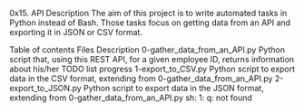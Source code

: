 0x15. API
Description
The aim of this project is to write automated tasks in Python instead of Bash. Those tasks focus on getting data from an API and exporting it in JSON or CSV format.

Table of contents
Files	Description
0-gather_data_from_an_API.py	Python script that, using this REST API, for a given employee ID, returns information about his/her TODO list progress
1-export_to_CSV.py	Python script to export data in the CSV format, extending from 0-gather_data_from_an_API.py
2-export_to_JSON.py	Python script to export data in the JSON format, extending from 0-gather_data_from_an_API.py
sh: 1: q: not found
